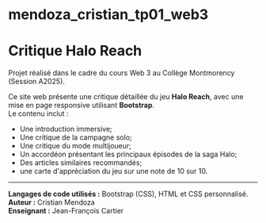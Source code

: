 # mendoza_cristian_tp01_web3

# Critique Halo Reach

Projet réalisé dans le cadre du cours Web 3 au Collège Montmorency (Session A2025).

Ce site web présente une critique détaillée du jeu **Halo Reach**, avec une mise en page responsive utilisant **Bootstrap**.  
Le contenu inclut :  
- Une introduction immersive;  
- Une critique de la campagne solo; 
- Une critique du mode multijoueur;
- Un accordéon présentant les principaux épisodes de la saga Halo; 
- Des articles similaires recommandés;
- une carte d'appréciation du jeu sur une note de 10 sur 10.  

---

**Langages de code utilisés :** Bootstrap (CSS), HTML et CSS personnalisé.  
**Auteur :** Cristian Mendoza  
**Enseignant :** Jean-François Cartier  
